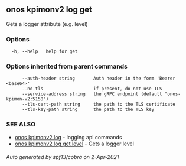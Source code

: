 ## onos kpimonv2 log get

Gets a logger attribute (e.g. level)

### Options

```
  -h, --help   help for get
```

### Options inherited from parent commands

```
      --auth-header string       Auth header in the form 'Bearer <base64>'
      --no-tls                   if present, do not use TLS
      --service-address string   the gRPC endpoint (default "onos-kpimon-v2:5150")
      --tls-cert-path string     the path to the TLS certificate
      --tls-key-path string      the path to the TLS key
```

### SEE ALSO

* [onos kpimonv2 log](onos_kpimonv2_log.md)	 - logging api commands
* [onos kpimonv2 log get level](onos_kpimonv2_log_get_level.md)	 - Gets a logger level

###### Auto generated by spf13/cobra on 2-Apr-2021
